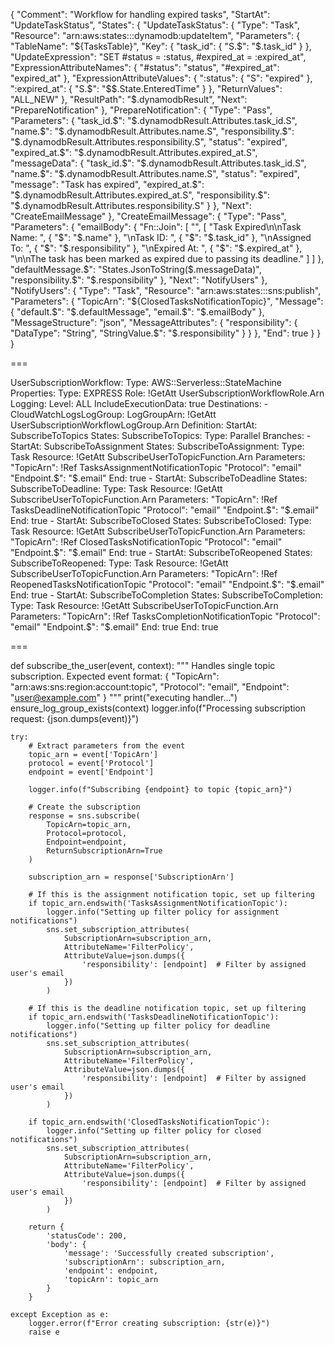 {
    "Comment": "Workflow for handling expired tasks",
    "StartAt": "UpdateTaskStatus",
    "States": {
        "UpdateTaskStatus": {
            "Type": "Task",
            "Resource": "arn:aws:states:::dynamodb:updateItem",
            "Parameters": {
                "TableName": "${TasksTable}",
                "Key": {
                    "task_id": {
                        "S.$": "$.task_id"
                    }
                },
                "UpdateExpression": "SET #status = :status, #expired_at = :expired_at",
                "ExpressionAttributeNames": {
                    "#status": "status",
                    "#expired_at": "expired_at"
                },
                "ExpressionAttributeValues": {
                    ":status": {
                        "S": "expired"
                    },
                    ":expired_at": {
                        "S.$": "$$.State.EnteredTime"
                    }
                },
                "ReturnValues": "ALL_NEW"
            },
            "ResultPath": "$.dynamodbResult",
            "Next": "PrepareNotification"
        },
        "PrepareNotification": {
            "Type": "Pass",
            "Parameters": {
                "task_id.$": "$.dynamodbResult.Attributes.task_id.S",
                "name.$": "$.dynamodbResult.Attributes.name.S",
                "responsibility.$": "$.dynamodbResult.Attributes.responsibility.S",
                "status": "expired",
                "expired_at.$": "$.dynamodbResult.Attributes.expired_at.S",
                "messageData": {
                    "task_id.$": "$.dynamodbResult.Attributes.task_id.S",
                    "name.$": "$.dynamodbResult.Attributes.name.S",
                    "status": "expired",
                    "message": "Task has expired",
                    "expired_at.$": "$.dynamodbResult.Attributes.expired_at.S",
                    "responsibility.$": "$.dynamodbResult.Attributes.responsibility.S"
                }
            },
            "Next": "CreateEmailMessage"
        },
        "CreateEmailMessage": {
            "Type": "Pass",
            "Parameters": {
                "emailBody": {
                    "Fn::Join": [
                        "",
                        [
                            "Task Expired\n\nTask Name: ",
                            {
                                "$": "$.name"
                            },
                            "\nTask ID: ",
                            {
                                "$": "$.task_id"
                            },
                            "\nAssigned To: ",
                            {
                                "$": "$.responsibility"
                            },
                            "\nExpired At: ",
                            {
                                "$": "$.expired_at"
                            },
                            "\n\nThe task has been marked as expired due to passing its deadline."
                        ]
                    ]
                },
                "defaultMessage.$": "States.JsonToString($.messageData)",
                "responsibility.$": "$.responsibility"
            },
            "Next": "NotifyUsers"
        },
        "NotifyUsers": {
            "Type": "Task",
            "Resource": "arn:aws:states:::sns:publish",
            "Parameters": {
                "TopicArn": "${ClosedTasksNotificationTopic}",
                "Message": {
                    "default.$": "$.defaultMessage",
                    "email.$": "$.emailBody"
                },
                "MessageStructure": "json",
                "MessageAttributes": {
                    "responsibility": {
                        "DataType": "String",
                        "StringValue.$": "$.responsibility"
                    }
                }
            },
            "End": true
        }
    }
  }

===

  UserSubscriptionWorkflow:
    Type: AWS::Serverless::StateMachine
    Properties:
      Type: EXPRESS
      Role: !GetAtt UserSubscriptionWorkflowRole.Arn
      Logging:
        Level: ALL
        IncludeExecutionData: true
        Destinations:
          - CloudWatchLogsLogGroup:
              LogGroupArn: !GetAtt UserSubscriptionWorkflowLogGroup.Arn
      Definition:
        StartAt: SubscribeToTopics
        States:
          SubscribeToTopics:
            Type: Parallel
            Branches:
              - StartAt: SubscribeToAssignment
                States:
                  SubscribeToAssignment:
                    Type: Task
                    Resource: !GetAtt SubscribeUserToTopicFunction.Arn
                    Parameters:
                      "TopicArn": !Ref TasksAssignmentNotificationTopic
                      "Protocol": "email"
                      "Endpoint.$": "$.email"
                    End: true
              - StartAt: SubscribeToDeadline
                States:
                  SubscribeToDeadline:
                    Type: Task
                    Resource: !GetAtt SubscribeUserToTopicFunction.Arn
                    Parameters:
                      "TopicArn": !Ref TasksDeadlineNotificationTopic
                      "Protocol": "email"
                      "Endpoint.$": "$.email"
                    End: true
              - StartAt: SubscribeToClosed
                States:
                  SubscribeToClosed:
                    Type: Task
                    Resource: !GetAtt SubscribeUserToTopicFunction.Arn
                    Parameters:
                      "TopicArn": !Ref ClosedTasksNotificationTopic
                      "Protocol": "email"
                      "Endpoint.$": "$.email"
                    End: true
              - StartAt: SubscribeToReopened
                States:
                  SubscribeToReopened:
                    Type: Task
                    Resource: !GetAtt SubscribeUserToTopicFunction.Arn
                    Parameters:
                      "TopicArn": !Ref ReopenedTasksNotificationTopic
                      "Protocol": "email"
                      "Endpoint.$": "$.email"
                    End: true
              - StartAt: SubscribeToCompletion
                States:
                  SubscribeToCompletion:
                    Type: Task
                    Resource: !GetAtt SubscribeUserToTopicFunction.Arn
                    Parameters:
                      "TopicArn": !Ref TasksCompletionNotificationTopic
                      "Protocol": "email"
                      "Endpoint.$": "$.email"
                    End: true
            End: true

===

def subscribe_the_user(event, context):
    """
    Handles single topic subscription.
    Expected event format:
    {
        "TopicArn": "arn:aws:sns:region:account:topic",
        "Protocol": "email",
        "Endpoint": "user@example.com"
    }
    """
    print("executing handler...")
    ensure_log_group_exists(context)
    logger.info(f"Processing subscription request: {json.dumps(event)}")
    
    try:
        # Extract parameters from the event
        topic_arn = event['TopicArn']
        protocol = event['Protocol']
        endpoint = event['Endpoint']
        
        logger.info(f"Subscribing {endpoint} to topic {topic_arn}")
        
        # Create the subscription
        response = sns.subscribe(
            TopicArn=topic_arn,
            Protocol=protocol,
            Endpoint=endpoint,
            ReturnSubscriptionArn=True
        )
        
        subscription_arn = response['SubscriptionArn']
        
        # If this is the assignment notification topic, set up filtering
        if topic_arn.endswith('TasksAssignmentNotificationTopic'):
            logger.info("Setting up filter policy for assignment notifications")
            sns.set_subscription_attributes(
                SubscriptionArn=subscription_arn,
                AttributeName='FilterPolicy',
                AttributeValue=json.dumps({
                    'responsibility': [endpoint]  # Filter by assigned user's email
                })
            )

        # If this is the deadline notification topic, set up filtering
        if topic_arn.endswith('TasksDeadlineNotificationTopic'):
            logger.info("Setting up filter policy for deadline notifications")
            sns.set_subscription_attributes(
                SubscriptionArn=subscription_arn,
                AttributeName='FilterPolicy',
                AttributeValue=json.dumps({
                    'responsibility': [endpoint]  # Filter by assigned user's email
                })
            )

        if topic_arn.endswith('ClosedTasksNotificationTopic'):
            logger.info("Setting up filter policy for closed notifications")
            sns.set_subscription_attributes(
                SubscriptionArn=subscription_arn,
                AttributeName='FilterPolicy',
                AttributeValue=json.dumps({
                    'responsibility': [endpoint]  # Filter by assigned user's email
                })
            )
        
        return {
            'statusCode': 200,
            'body': {
                'message': 'Successfully created subscription',
                'subscriptionArn': subscription_arn,
                'endpoint': endpoint,
                'topicArn': topic_arn
            }
        }
        
    except Exception as e:
        logger.error(f"Error creating subscription: {str(e)}")
        raise e

